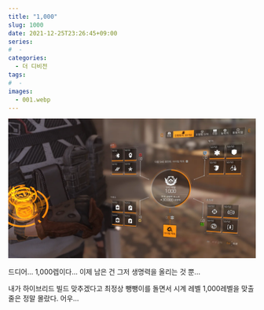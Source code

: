 ```yaml
---
title: "1,000"
slug: 1000
date: 2021-12-25T23:26:45+09:00
series:
#  - 
categories:
  - 더 디비전
tags:
#  - 
images:
  - 001.webp
---
```


![](001.webp)

드디어... 1,000렙이다... 이제 남은 건 그저 생명력을 올리는 것 뿐...

내가 하이브리드 빌드 맞추겠다고 최정상 뺑뺑이를 돌면서 시계 레벨 1,000레벨을 맞출 줄은 정말 몰랐다. 어우...
